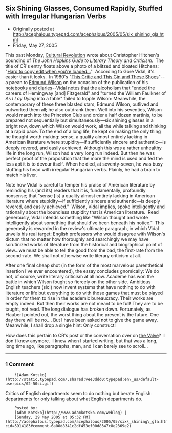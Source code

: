 ## Six Shining Glasses, Consumed Rapidly, Stuffed with Irregular Hungarian  Verbs

 * Originally posted at http://acephalous.typepad.com/acephalous/2005/05/six_shining_gla.html
 * Friday, May 27, 2005



This past Monday, [Cultural Revolution](http://cultrev.typepad.com/cr/) wrote about Christopher Hitchen's pounding of _The John Hopkins Gude to Literary Theory and Criticism_.  The title of CR's entry floats above a photo of a blitzed and bloated Hitchens: "[Hard to copy edit when you're loaded...](http://cultrev.typepad.com/cr/2005/05/hard\_to\_copy\_ed.html)"  According to Gore Vidal, it's easier than it looks.  In 1980's "[This Critic and This Gin and These Shoes](http://www.nybooks.com/articles/7309)"--a paean to [Edmund Wilson](http://www.nybooks.com/images/levines/wilson\_edmond-19800925004R.2.gif) on the occasion of the publication of his [notebooks and diaries](http://service.bfast.com/bfast/click?bfmid=2181&sourceid=41397204&bfpid=0374275726)--Vidal notes that the alcoholism that "ended the careers of Hemingway [and] Fitzgerald" and "turned the William Faulkner of _As I Lay Dying_ into a fable" failed to topple Wilson:
Meanwhile, the contemporary of these three blasted stars, Edmund
Wilson, outlived and outworked them all; he also outdrank them. Well
into his seventies, Wilson would march into the Princeton Club and
order a half dozen martinis, to be prepared not sequentially but
simultaneously—six shining glasses in a bright row, down which
Wilson would work, all the while talking and thinking at a rapid pace.
To the end of a long life, he kept on making the only thing he thought
worth making: sense, a quality almost entirely lacking in American
literature where stupidity—if sufficiently sincere and
authentic—is deeply revered, and easily achieved. Although this _was_
a rather unhealthy life in the long run, Wilson had a very long run
indeed. But then he was perfect proof of the proposition that the more
the mind is used and fed the less apt it is to devour itself. When he
died, at seventy-seven, he was busy stuffing his head with irregular
Hungarian verbs. Plainly, he had a brain to match his liver.

Note how Vidal is careful to temper his praise of American literature by reminding his (and its) readers that it is, fundamentally, profoundly nonsense; that "sense [is] a quality almost entirely lacking in American literature where
stupidity—if sufficiently sincere and authentic—is deeply
revered, and easily achieved."  Wilson, Vidal implies, spoke intelligently and rationally about the boundless stupidity that is American literature.  Read generously, Vidal intends something like "Wilson thought and wrote intelligently about something that should've been beneath his notice."  This generosity is rewarded in the review's ultimate paragraph, in which Vidal unveils his real target: English professors who would disagree with Wilson's dictum that 
no matter how thoroughly and searchingly we may have scrutinized works
of literature from the historical and biographical point of
view…we must be able to tell the good from the bad, the
first-rate from the second-rate. We shall not otherwise write literary
criticism at all.

After one final cheap shot (in the form of the most marvelous parenthetical insertion I've ever encountered), the essay concludes gnomically:
We do not, of course, write literary criticism at all now. Academe has
won the battle in which Wilson fought so fiercely on the other side.
Ambitious English teachers (sic!) now invent systems that have nothing
to do with literature or life but everything to do with those games
that must be played in order for them to rise in the academic
bureaucracy. Their works are empty indeed. But then their works are not
meant to be full! They are to be taught, not read. The long dialogue
has broken down. Fortunately, as Flaubert pointed out, the worst thing
about the present is the future. One day there will be no…. But
I have been asked not to give the game away. Meanwhile, I shall drop a
single hint: Only construct!

How does this pertain to CR's post or the conversation over on [the Valve](http://www.thevalve.org/go/valve/article/le\_langue\_de\_bois\_christopher\_hitchens/)?  I don't know anymore.  I knew when I started writing, but that was a long, long time ago, like paragraphs, man, and I can barely see to scroll...

		

* * *

### 1 Comment 

		

                
[]()

	

		![Adam Kotsko](http://static.typepad.com/.shared:vee3ddd0:typepad:en\_us/default-userpics/02-50si.gif)
	

	

		

Critics of English departments seem to do nothing but berate English departments for only talking about what English departments do.

	

		Posted by:
		[Adam Kotsko](http://www.adamkotsko.com/weblog) |
		[Sunday, 29 May 2005 at 05:32 PM](http://acephalous.typepad.com/acephalous/2005/05/six\_shining\_gla.html?cid=5914183#comment-6a00d8341c2df453ef00d8347c8e2369e2)

		

        